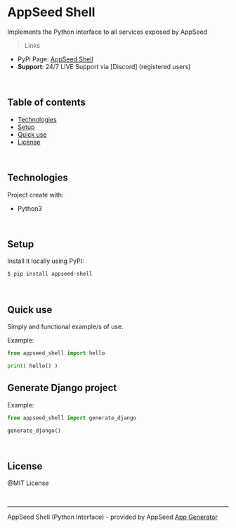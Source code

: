 # AppSeed Shell

Implements the Python interface to all services exposed by AppSeed

> Links

- PyPi Page: [AppSeed Shell](https://pypi.org/project/appseed-shell/)
- **Support**: 24/7 LIVE Support via [Discord] (registered users)

<br />

## Table of contents

 * [Technologies](#technologies)
 * [Setup](#setup)
 * [Quick use](#quick-use)
 * [License](#license)

<br />

## Technologies

Project create with:
 * Python3

<br />

## Setup

Install it locally using PyPI:

```bash
$ pip install appseed-shell
```

<br />

## Quick use

Simply and functional example/s of use.

Example:

```python
from appseed_shell import hello

print( hello() )
```

## Generate Django project

Example:

```python
from appseed_shell import generate_django

generate_django() 
```

<br />

## License

@MIT License

<br />

---
AppSeed Shell (Python Interface) - provided by AppSeed [App Generator](https://appseed.us)
